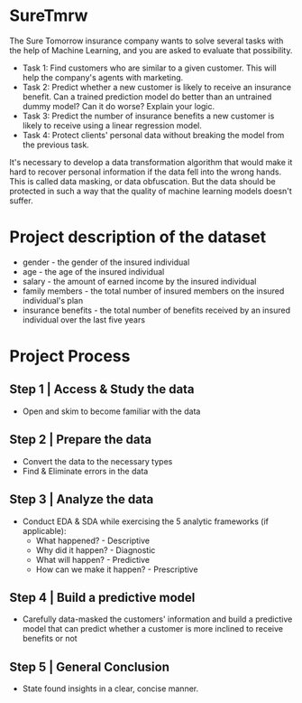 # SureTmrw

The Sure Tomorrow insurance company wants to solve several tasks with the help of Machine Learning, and you are asked to evaluate that possibility.

* Task 1: Find customers who are similar to a given customer. This will help the company's agents with marketing.
* Task 2: Predict whether a new customer is likely to receive an insurance benefit. Can a trained prediction model do better than an untrained dummy model? Can it do worse? Explain your logic.
* Task 3: Predict the number of insurance benefits a new customer is likely to receive using a linear regression model.
* Task 4: Protect clients' personal data without breaking the model from the previous task.

It's necessary to develop a data transformation algorithm that would make it hard to recover personal information if the data fell into the wrong hands. This is called data masking, or data obfuscation. But the data should be protected in such a way that the quality of machine learning models doesn't suffer. 

# Project description of the dataset
  * gender - the gender of the insured individual
  * age - the age of the insured individual 
  * salary - the amount of earned income by the insured individual 
  * family members - the total number of insured members on the insured individual's plan
  * insurance benefits - the total number of benefits received by an insured individual over the last five years

# Project Process

## Step 1 | Access & Study the data
* Open and skim to become familiar with the data
## Step 2 | Prepare the data
* Convert the data to the necessary types
* Find & Eliminate errors in the data
## Step 3 | Analyze the data
* Conduct EDA & SDA while exercising the 5 analytic frameworks (if applicable):
  * What happened? - Descriptive 
  * Why did it happen? - Diagnostic 
  * What will happen? - Predictive
  * How can we make it happen? - Prescriptive
## Step 4 | Build a predictive model 
* Carefully data-masked the customers' information and build a predictive model that can predict whether a customer is more inclined to receive benefits or not
## Step 5 | General Conclusion
* State found insights in a clear, concise manner.
